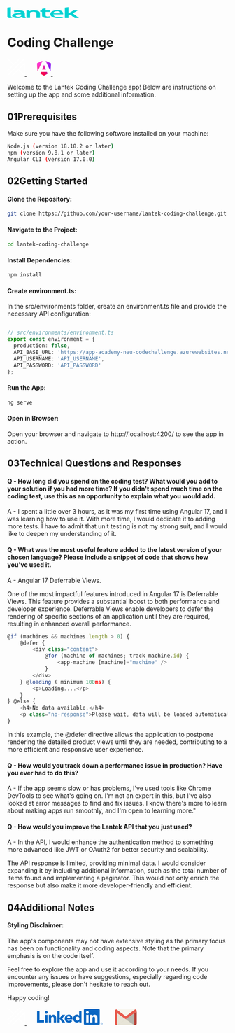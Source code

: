 <a href="https://www.lantek.com/es/trabaja-con-nosotros">
<svg xmlns="http://www.w3.org/2000/svg" xmlns:xlink="http://www.w3.org/1999/xlink" width="163.949" height="25.258" viewBox="0 0 163.949 25.258">
  <defs>
    <clipPath id="clip-path">
      <rect data-name="Rectángulo 281" width="163.949" height="25.258" transform="translate(0 0)" fill="#00d2d2"/>
    </clipPath>
  </defs>
  <g id="Grupo_936" data-name="Grupo 936" clip-path="url(#clip-path)">
    <path data-name="Trazado 731" d="M0,3.905l8.024-.968V22.365q0,3.195,3.787,3.808-1.863,1.775-6.355,1.775Q0,27.948,0,24.14Z" transform="translate(0 -2.874)" fill="#00d2d2" fill-rule="evenodd"/>
    <path data-name="Trazado 732" d="M540.117,357.092a9.461,9.461,0,0,1-3.868,1.473,28.454,28.454,0,0,1-5.721.561,23,23,0,0,1-8.841-1.377q-3.218-1.393-3.218-3.94,0-2.979,4.518-4.66,4.55-1.682,12.9-1.681a28.191,28.191,0,0,1,3.38.24q0-3.027-7.768-3.027a33.036,33.036,0,0,0-7.671.753l-1.755-3.107a43.833,43.833,0,0,1,9.979-.993q7.962,0,11.669,1.794,3.705,1.778,3.705,6.758v3.667q0,3.428,2.8,4.308a4.449,4.449,0,0,1-2.243,1.057,17.228,17.228,0,0,1-2.828.208,7.485,7.485,0,0,1-3.153-.641,4.341,4.341,0,0,1-1.885-1.393m-.78-6.358q-2.081-.208-3.12-.208-9.622,0-9.621,3.107,0,2.306,5.428,2.306,7.313,0,7.313-3.6Z" transform="translate(-507.361 -334.02)" fill="#00d2d2" fill-rule="evenodd"/>
    <path data-name="Trazado 733" d="M2063.044,354.513v-9.987a3.462,3.462,0,0,0-1.745-3.227q-1.713-1.017-5.629-1.016a16.617,16.617,0,0,0-3.884.5,10.659,10.659,0,0,0-3.193,1.242v12.488h-8.229V337.234h5.925l1.514,1.613q3.358-1.936,9.908-1.936,6.286,0,9.908,1.855,3.654,1.839,3.654,5.147v10.6Z" transform="translate(-1996.645 -329.692)" fill="#00d2d2" fill-rule="evenodd"/>
    <path data-name="Trazado 734" d="M3515.218,123.479h-4.064v-3.234h4.064v-3.508l8.193-1.48v4.988h9.635v3.234h-9.635v7.546a2.9,2.9,0,0,0,1.18,2.623,8.132,8.132,0,0,0,4.13.756,18.581,18.581,0,0,0,5.506-.788v3.7a51.92,51.92,0,0,1-8.128.483,18.024,18.024,0,0,1-8.062-1.448,4.535,4.535,0,0,1-2.819-4.151Z" transform="translate(-3435.92 -112.787)" fill="#00d2d2" fill-rule="evenodd"/>
    <path data-name="Trazado 735" d="M4591.6,326.029h16.081c-.265-2.495-1.117-5.107-7.66-5.107-7.013,0-8.042,2.935-8.421,5.107m22.536,2.23h-22.653c.732,6.018,8.656,6.488,12.091,6.488,3.223,0,8.744-.294,10.357-.911l-.029,2.259a84.114,84.114,0,0,1-11.3.911c-15.493,0-18.042-6.505-18.042-9.252q0-4.056,4.411-6.574a22.771,22.771,0,0,1,11.02-2.605c14.791,0,14.144,7.631,14.144,9.684" transform="translate(-4486.322 -311.749)" fill="#00d2d2" fill-rule="evenodd"/>
    <path data-name="Trazado 736" d="M6162.191,24.882,6151.8,16.994l-3.959,2.066v5.823h-8.247V.974L6147.841,0v14.15l11.777-6.685h9.93l-11.942,6.6,14.383,10.816Z" transform="translate(-6008.04 0.002)" fill="#00d2d2" fill-rule="evenodd"/>
  </g>
</svg>
</a>

# Coding Challenge 

<a href="https://greezaaa.es" target="_blank"><svg id="YALogo" class="icons_icon__SE62d icons_ya_logo_icon__PDinA" data-name="yaLogo" stroke="#ffffff" width="40" height="40" stroke-width="4" fill="transparent" xmlns="http://www.w3.org/2000/svg" viewBox="0 0 94.66 94.96"><path d="M34.25 34.49 67.68 1.06 1.06 67.68M4.66 89.96 87.8 6.83"></path><path d="M61.41 61.21 93.09 92.9M93.09 27.23l.07 66.76M26.97 93.9l66.57-66.57M1.43 1.23l32.13 32.13"></path></svg> </a>
<span style="width: 20px; display: inline-block;"></span>
<a href="https://angular.dev" target="_blank">
    <svg xmlns="http://www.w3.org/2000/svg" fill="none" viewBox="0 0 223 236" width="32">
      <g clip-path="url(#a)">
        <path fill="url(#b)" d="m222.077 39.192-8.019 125.923L137.387 0l84.69 39.192Zm-53.105 162.825-57.933 33.056-57.934-33.056 11.783-28.556h92.301l11.783 28.556ZM111.039 62.675l30.357 73.803H80.681l30.358-73.803ZM7.937 165.115 0 39.192 84.69 0 7.937 165.115Z"></path>
        <path fill="url(#c)" d="m222.077 39.192-8.019 125.923L137.387 0l84.69 39.192Zm-53.105 162.825-57.933 33.056-57.934-33.056 11.783-28.556h92.301l11.783 28.556ZM111.039 62.675l30.357 73.803H80.681l30.358-73.803ZM7.937 165.115 0 39.192 84.69 0 7.937 165.115Z"></path>
      </g>
      <defs>
        <linearGradient id="b" x1="49.009" x2="225.829" y1="213.75" y2="129.722" gradientUnits="userSpaceOnUse">
          <stop stop-color="#E40035"></stop>
          <stop offset=".24" stop-color="#F60A48"></stop>
          <stop offset=".352" stop-color="#F20755"></stop>
          <stop offset=".494" stop-color="#DC087D"></stop>
          <stop offset=".745" stop-color="#9717E7"></stop>
          <stop offset="1" stop-color="#6C00F5"></stop>
        </linearGradient>
        <linearGradient id="c" x1="41.025" x2="156.741" y1="28.344" y2="160.344" gradientUnits="userSpaceOnUse">
          <stop stop-color="#FF31D9"></stop>
          <stop offset="1" stop-color="#FF5BE1" stop-opacity="0"></stop>
        </linearGradient>
        <clipPath id="a">
          <path fill="#fff" d="M0 0h223v236H0z"></path>
        </clipPath>
      </defs>
    </svg>
</a>
<span style="width: 20px; display: inline-block;"></span>




Welcome to the Lantek Coding Challenge app! Below are instructions on setting up the app and some additional information.

## 01Prerequisites
Make sure you have the following software installed on your machine:

```bash
Node.js (version 18.18.2 or later)
npm (version 9.8.1 or later)
Angular CLI (version 17.0.0)
```

## 02Getting Started
#### Clone the Repository:

```bash
git clone https://github.com/your-username/lantek-coding-challenge.git
```

#### Navigate to the Project:

```bash
cd lantek-coding-challenge
```

#### Install Dependencies:
```bash
npm install
```

#### Create environment.ts:
In the src/environments folder, create an environment.ts file and provide the necessary API configuration:

```typescript

// src/environments/environment.ts
export const environment = {
  production: false,
  API_BASE_URL: 'https://app-academy-neu-codechallenge.azurewebsites.net/api/cut/',
  API_USERNAME: 'API_USERNAME',
  API_PASSWORD: 'API_PASSWORD'
};
```
#### Run the App:
```bash
ng serve
```
####  Open in Browser:

Open your browser and navigate to http://localhost:4200/ to see the app in action.

## 03Technical Questions and Responses

#### Q - How long did you spend on the coding test? What would you add to your solution if you had more time? If you didn't spend much time on the coding test, use this as an opportunity to explain what you would add.
A - I spent a little over 3 hours, as it was my first time using Angular 17, and I was learning how to use it. With more time, I would dedicate it to adding more tests. I have to admit that unit testing is not my strong suit, and I would like to deepen my understanding of it.

#### Q - What was the most useful feature added to the latest version of your chosen language? Please include a snippet of code that shows how you've used it.

A - Angular 17 Deferrable Views. 

One of the most impactful features introduced in Angular 17 is Deferrable Views. This feature provides a substantial boost to both performance and developer experience. Deferrable Views enable developers to defer the rendering of specific sections of an application until they are required, resulting in enhanced overall performance.
```typescript
@if (machines && machines.length > 0) {
    @defer {
        <div class="content">
            @for (machine of machines; track machine.id) {
                <app-machine [machine]="machine" />
            }
        </div>
    } @loading ( minimum 100ms) {
        <p>Loading....</p>
    }
} @else {
    <h4>No data available.</h4>
    <p class="no-response">Please wait, data will be loaded automatically when the page is loaded.</p>
}
```
In this example, the @defer directive allows the application to postpone rendering the detailed product views until they are needed, contributing to a more efficient and responsive user experience.

#### Q - How would you track down a performance issue in production? Have you ever had to do this?
A - If the app seems slow or has problems, I've used tools like Chrome DevTools to see what's going on. I'm not an expert in this, but I've also looked at error messages to find and fix issues. I know there's more to learn about making apps run smoothly, and I'm open to learning more."

#### Q - How would you improve the Lantek API that you just used?
A - In the API, I would enhance the authentication method to something more advanced like JWT or OAuth2 for better security and scalability. 

The API response is limited, providing minimal data. I would consider expanding it by including additional information, such as the total number of items found and implementing a paginator. This would not only enrich the response but also make it more developer-friendly and efficient.
 
## 04Additional Notes

#### Styling Disclaimer:
The app's components may not have extensive styling as the primary focus has been on functionality and coding aspects. Note that the primary emphasis is on the code itself.

Feel free to explore the app and use it according to your needs. If you encounter any issues or have suggestions, especially regarding code improvements, please don't hesitate to reach out. 


Happy coding!


<a href="https://greezaaa.es" target="_blank"><svg id="YALogo" class="icons_icon__SE62d icons_ya_logo_icon__PDinA" data-name="yaLogo" stroke="#ffffff" width="40" height="40" stroke-width="4" fill="transparent" xmlns="http://www.w3.org/2000/svg" viewBox="0 0 94.66 94.96"><path d="M34.25 34.49 67.68 1.06 1.06 67.68M4.66 89.96 87.8 6.83"></path><path d="M61.41 61.21 93.09 92.9M93.09 27.23l.07 66.76M26.97 93.9l66.57-66.57M1.43 1.23l32.13 32.13"></path></svg> </a>
<span style="width: 20px; display: inline-block;"></span>
<a href="https://www.linkedin.com/in/yevheniy-alekseyev/" target="_blank"><svg viewBox="0 -8.881784197001252e-16 267.51517722360785 65.24679557585003" xmlns="http://www.w3.org/2000/svg" width="150" ><path d="M263.043 56.411a4.418 4.418 0 1 0 .085 0zm0 8.33a3.874 3.874 0 1 1 3.809-3.938v.065a3.791 3.791 0 0 1-3.708 3.871h-.1m-16.96-9.535h-9.6V40.17c0-3.585-.064-8.2-4.993-8.2-5 0-5.765 3.906-5.765 7.939v15.294h-9.6V24.287h9.216v4.225h.129a10.1 10.1 0 0 1 9.093-4.994c9.73 0 11.524 6.4 11.524 14.726zm-40.79-35.143a5.571 5.571 0 1 1 5.57-5.572 5.571 5.571 0 0 1-5.57 5.572m4.8 35.143h-9.61V24.287h9.61zM250.87.004h-55.21a4.728 4.728 0 0 0-4.781 4.67v55.439a4.731 4.731 0 0 0 4.781 4.675h55.21a4.741 4.741 0 0 0 4.8-4.675V4.67a4.738 4.738 0 0 0-4.8-4.67m-86.12 31.749c-4.8 0-7.68 3.205-7.68 7.875s2.879 7.878 7.68 7.878 7.687-3.2 7.687-7.878-2.881-7.875-7.687-7.875m16.525 23.437h-8.838v-4.1h-.131a12.071 12.071 0 0 1-9.544 4.868c-9.224 0-15.3-6.657-15.3-16.071 0-8.646 5.377-16.585 14.216-16.585 3.973 0 7.684 1.087 9.861 4.1h.126V9.577h9.609zm-46.139-19.048a5.756 5.756 0 0 0-5.894-5.89 6.406 6.406 0 0 0-6.784 5.89zm8.132 13.7a16.909 16.909 0 0 1-13.128 6.151c-9.6 0-17.286-6.408-17.286-16.331s7.685-16.328 17.286-16.328c8.973 0 14.6 6.4 14.6 16.328v3.01h-22.282a7.171 7.171 0 0 0 7.235 6.019 8.193 8.193 0 0 0 6.851-3.778zM47.834 24.279h9.219v4.225h.131a10.085 10.085 0 0 1 9.09-4.994c9.735 0 11.527 6.405 11.527 14.726V55.19h-9.6V40.159c0-3.588-.066-8.2-5-8.2-4.99 0-5.76 3.907-5.76 7.939v15.288h-9.6zM82.669 9.58h9.6v27.265l10.88-12.583h11.77l-12.6 14.313 12.335 16.63h-12.066L92.397 39.923h-.126v15.28h-9.6zM32.911 24.276h9.6v30.916h-9.6zm4.8-15.37a5.569 5.569 0 1 1-5.57 5.569 5.569 5.569 0 0 1 5.57-5.569M0 9.587h9.993v36.4h18.5v9.222H0zm263.744 51.522a1.2 1.2 0 0 0 1.21-1.269c0-.9-.543-1.33-1.657-1.33h-1.8v4.712h.677v-2.054h.832l.019.025 1.291 2.029h.724l-1.389-2.1zm-.783-.472h-.785v-1.593h.995c.514 0 1.1.084 1.1.757 0 .774-.593.836-1.314.836" fill="#0a66c2"/></svg></a>
<span style="width: 20px; display: inline-block;"></span>
<a href="mailto:hi@greezaaa.es">
<svg shape-rendering="geometricPrecision" text-rendering="geometricPrecision" image-rendering="optimizeQuality" xmlns="http://www.w3.org/2000/svg" width="50" height="" viewBox="7.086 7.087 1277.149 924.008"><path fill="none" d="M1138.734 931.095h.283M1139.017 931.095h-.283"/><path d="M1179.439 7.087c57.543 0 104.627 47.083 104.627 104.626v30.331l-145.36 103.833-494.873 340.894L148.96 242.419v688.676h-37.247c-57.543 0-104.627-47.082-104.627-104.625V111.742C7.086 54.198 54.17 7.115 111.713 7.115l532.12 394.525L1179.41 7.115l.029-.028z" fill="#e75a4d"/><linearGradient id="a" gradientUnits="userSpaceOnUse" x1="1959.712" y1="737.107" x2="26066.213" y2="737.107" gradientTransform="matrix(.0283 0 0 -.0283 248.36 225.244)"><stop offset="0" stop-color="#f8f6ef"/><stop offset="1" stop-color="#e7e4d6"/></linearGradient><path fill="url(#a)" d="M111.713 7.087l532.12 394.525L1179.439 7.087z"/><path fill="#e7e4d7" d="M148.96 242.419v688.676h989.774V245.877L643.833 586.771z"/><path fill="#b8b7ae" d="M148.96 931.095l494.873-344.324-2.24-1.586L148.96 923.527z"/><path fill="#b7b6ad" d="M1138.734 245.877l.283 685.218-495.184-344.324z"/><path d="M1284.066 142.044l.17 684.51c-2.494 76.082-35.461 103.238-145.219 104.514l-.283-685.219 145.36-103.833-.028.028z" fill="#b2392f"/><linearGradient id="b" gradientUnits="userSpaceOnUse" x1="1959.712" y1="737.107" x2="26066.213" y2="737.107" gradientTransform="matrix(.0283 0 0 -.0283 248.36 225.244)"><stop offset="0" stop-color="#f8f6ef"/><stop offset="1" stop-color="#e7e4d6"/></linearGradient><path fill="url(#b)" d="M111.713 7.087l532.12 394.525L1179.439 7.087z"/><linearGradient id="c" gradientUnits="userSpaceOnUse" x1="1959.712" y1="737.107" x2="26066.213" y2="737.107" gradientTransform="matrix(.0283 0 0 -.0283 248.36 225.244)"><stop offset="0" stop-color="#f8f6ef"/><stop offset="1" stop-color="#e7e4d6"/></linearGradient><path fill="url(#c)" d="M111.713 7.087l532.12 394.525L1179.439 7.087z"/><linearGradient id="d" gradientUnits="userSpaceOnUse" x1="1959.712" y1="737.107" x2="26066.213" y2="737.107" gradientTransform="matrix(.0283 0 0 -.0283 248.36 225.244)"><stop offset="0" stop-color="#f8f6ef"/><stop offset="1" stop-color="#e7e4d6"/></linearGradient><path fill="url(#d)" d="M111.713 7.087l532.12 394.525L1179.439 7.087z"/><linearGradient id="e" gradientUnits="userSpaceOnUse" x1="1959.712" y1="737.107" x2="26066.213" y2="737.107" gradientTransform="matrix(.0283 0 0 -.0283 248.36 225.244)"><stop offset="0" stop-color="#f8f6ef"/><stop offset="1" stop-color="#e7e4d6"/></linearGradient><path fill="url(#e)" d="M111.713 7.087l532.12 394.525L1179.439 7.087z"/><linearGradient id="f" gradientUnits="userSpaceOnUse" x1="1959.712" y1="737.107" x2="26066.213" y2="737.107" gradientTransform="matrix(.0283 0 0 -.0283 248.36 225.244)"><stop offset="0" stop-color="#f8f6ef"/><stop offset="1" stop-color="#e7e4d6"/></linearGradient><path fill="url(#f)" d="M111.713 7.087l532.12 394.525L1179.439 7.087z"/><linearGradient id="g" gradientUnits="userSpaceOnUse" x1="1959.712" y1="737.107" x2="26066.213" y2="737.107" gradientTransform="matrix(.0283 0 0 -.0283 248.36 225.244)"><stop offset="0" stop-color="#f8f6ef"/><stop offset="1" stop-color="#e7e4d6"/></linearGradient><path fill="url(#g)" d="M111.713 7.087l532.12 394.525L1179.439 7.087z"/><linearGradient id="h" gradientUnits="userSpaceOnUse" x1="1959.712" y1="737.107" x2="26066.213" y2="737.107" gradientTransform="matrix(.0283 0 0 -.0283 248.36 225.244)"><stop offset="0" stop-color="#f8f6ef"/><stop offset="1" stop-color="#e7e4d6"/></linearGradient><path fill="url(#h)" d="M111.713 7.087l532.12 394.525L1179.439 7.087z"/><path fill="#f7f5ed" d="M111.713 7.087l532.12 394.525L1179.439 7.087z"/></svg></a>
